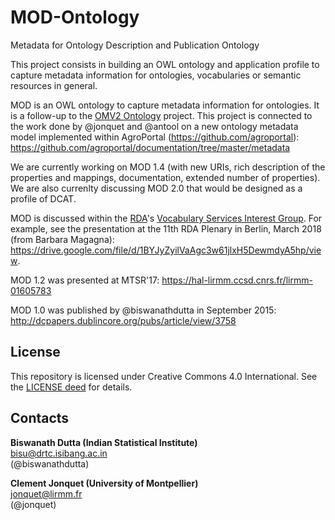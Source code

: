 # MOD-Ontology
Metadata for Ontology Description and Publication Ontology

This project consists in building an OWL ontology and application profile to capture metadata information for ontologies, vocabularies or semantic resources in general. 

MOD is an OWL ontology to capture metadata information for ontologies. It is a follow-up to the [OMV2 Ontology]( http://omv2.sourceforge.net) project.
This project is connected to the work done by @jonquet and @antool on a new ontology metadata model implemented within AgroPortal (https://github.com/agroportal): https://github.com/agroportal/documentation/tree/master/metadata

We are currently working on MOD 1.4 (with new URIs, rich description of the properties and mappings, documentation, extended number of properties). 
We are also currenlty discussing MOD 2.0 that would be designed as a profile of DCAT.

MOD is discussed within the [RDA](http://rd-alliance.org)'s [Vocabulary Services Interest Group](http://rd-alliance.org/groups/vocabulary-services-interest-group.html). For example, see the presentation at the 11th RDA Plenary in Berlin, March 2018 (from Barbara Magagna): <https://drive.google.com/file/d/1BYJyZyilVaAgc3w61jlxH5DewmdyA5hp/view>.

MOD 1.2 was presented at MTSR'17: 
https://hal-lirmm.ccsd.cnrs.fr/lirmm-01605783

MOD 1.0 was published by @biswanathdutta in September 2015: 
http://dcpapers.dublincore.org/pubs/article/view/3758

## License
This repository is licensed under Creative Commons 4.0 International. See the [LICENSE deed](LICENSE) for details.

## Contacts
**Biswanath Dutta (Indian Statistical Institute)**  
<bisu@drtc.isibang.ac.in>  
(@biswanathdutta) 

**Clement Jonquet (University of Montpellier)**  
<jonquet@lirmm.fr>  
(@jonquet) 

